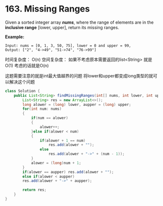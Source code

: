 # 163. Missing Ranges



Given a sorted integer array _**nums**_, where the range of elements are in the **inclusive range** \[lower, upper\], return its missing ranges.

**Example:**

```text
Input: nums = [0, 1, 3, 50, 75], lower = 0 and upper = 99,
Output: ["2", "4->49", "51->74", "76->99"]
```

时间复杂度： O\(n\) 空间复杂度： 如果不考虑原本需要返回的list&lt;String&gt; 就是O\(1\) 考虑的话就是O\(n\)

这题需要注意的就是int最大值越界的问题 将lower和upper都变成long类型的就可以解决这个问题

```java
class Solution {
    public List<String> findMissingRanges(int[] nums, int lower, int upper) {
        List<String> res = new ArrayList<>();
        long alower = (long) lower, aupper = (long) upper;
        for(int num: nums)
        {
            if(num == alower)
            {
                alower++;
            }else if(alower < num)
            {
                if(alower + 1 == num)
                    res.add(alower + "");
                else
                    res.add(alower + "->" + (num - 1));
            }
            alower = (long)num + 1;
        }
        if(alower == aupper) res.add(alower + "");
        else if(alower < aupper) 
        res.add(alower + "->" + aupper);
        
        return res;
    }
}
```


